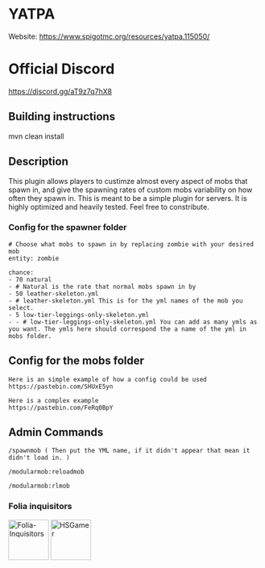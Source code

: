 # YATPA
Website: https://www.spigotmc.org/resources/yatpa.115050/

# Official Discord 

https://discord.gg/aT9z7q7hX8

## Building instructions

mvn clean install
 
## Description

This plugin allows players to custimze almost every aspect of mobs that spawn in, and give the spawning rates of custom mobs variability on how often they spawn in. This is meant to be a simple plugin for servers. It is highly optimized and heavily tested. Feel free to constribute.

### Config for the spawner folder

```
# Choose what mobs to spawn in by replacing zombie with your desired mob
entity: zombie

chance:
- 70 natural
- # Natural is the rate that normal mobs spawn in by
- 50 leather-skeleton.yml
- # leather-skeleton.yml This is for the yml names of the mob you select.
- 5 low-tier-leggings-only-skeleton.yml
- - # low-tier-leggings-only-skeleton.yml You can add as many ymls as you want. The ymls here should correspond the a name of the yml in mobs folder.
```

## Config for the mobs folder

```
Here is an simple example of how a config could be used
https://pastebin.com/SHUxE5yn

Here is a complex example
https://pastebin.com/FeRq0BpY
```
## Admin Commands

```
/spawnmob ( Then put the YML name, if it didn't appear that mean it didn't load in. )

/modularmob:reloadmob

/modularmob:rlmob

```

### Folia inquisitors

[<img src="https://github.com/Folia-Inquisitors.png" width=80 alt="Folia-Inquisitors">](https://github.com/orgs/Folia-Inquisitors/repositories)
[<img src="https://github.com/HSGamer.png" width=80 alt="HSGamer">](https://github.com/HSGamer)
